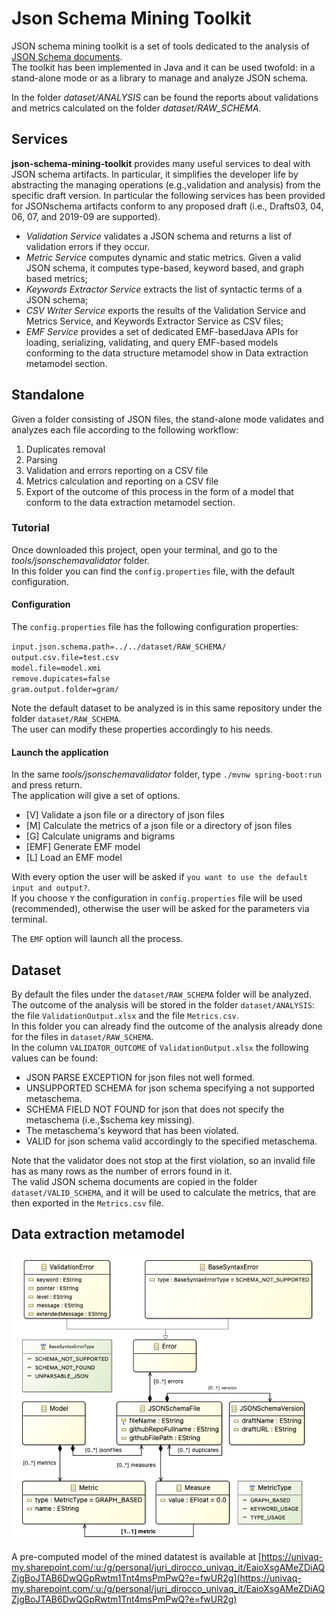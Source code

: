 # Json Schema Mining Toolkit

JSON schema mining toolkit is a set of tools dedicated to the analysis of [JSON Schema documents](https://json-schema.org/).  
The toolkit has been implemented in Java and it can be used twofold: in a stand-alone mode or as a library to manage and analyze JSON schema.  

In the folder *dataset/ANALYSIS* can be found the reports about validations and metrics calculated on the folder *dataset/RAW_SCHEMA*.

## Services
**json-schema-mining-toolkit**  provides  many  useful  services  to  deal with  JSON  schema  artifacts.  In  particular,  it  simplifies  the developer  life  by  abstracting  the  managing  operations  (e.g.,validation  and  analysis)  from  the  specific  draft  version.
In particular the following services has been provided for JSONschema  artifacts  conform  to  any  proposed  draft  (i.e.,  Drafts03, 04, 06, 07, and 2019-09 are supported).  

* *Validation Service* validates a JSON schema and returns a list of validation errors if they occur.
* *Metric Service* computes  dynamic  and  static metrics.  Given  a  valid  JSON  schema,  it  computes  type-based, keyword based, and graph based metrics;
* *Keywords Extractor Service* extracts  the  list  of syntactic terms of a JSON schema;
* *CSV Writer Service* exports   the   results   of   the Validation Service and Metrics Service, and Keywords Extractor Service as CSV files;
* *EMF Service* provides  a  set  of  dedicated  EMF-basedJava  APIs  for  loading,  serializing,  validating,  and  query EMF-based   models   conforming   to   the   data   structure metamodel show in Data extraction metamodel section.


## Standalone
Given  a  folder  consisting  of  JSON  files,  the  stand-alone mode validates and analyzes each file according to the following workflow:  

1. Duplicates removal
2. Parsing
3. Validation and errors reporting on a CSV file
4. Metrics calculation and reporting on a CSV file
5. Export of the outcome of this process in the form of a  model that conform to the data extraction metamodel section.


### Tutorial
Once  downloaded this project, open your terminal, and go to the *tools/jsonschemavalidator* folder.  
In this folder you can find the `config.properties` file, with the default configuration.  

#### Configuration
The `config.properties` file has the following configuration properties: 
  
`input.json.schema.path=../../dataset/RAW_SCHEMA/`  
`output.csv.file=test.csv`  
`model.file=model.xmi`  
`remove.dupicates=false`  
`gram.output.folder=gram/`   

Note the default dataset to be analyzed is in this same repository under the folder `dataset/RAW_SCHEMA`.    
The user can modify these properties accordingly to his needs.


#### Launch the application
In the same *tools/jsonschemavalidator* folder, type `./mvnw spring-boot:run` and press return.  
The application will give a set of options.

 *  [V] Validate a json file or a directory of json files
 *  [M] Calculate the metrics of a json file or a directory of json files
 *  [G] Calculate unigrams and bigrams
 *	[EMF] Generate EMF model
 *	[L] Load an EMF model

With every option the user will be asked if `you want to use the default input and output?`.  
If you choose `Y` the configuration in `config.properties` file will be used (recommended), otherwise the user will be asked for the parameters via terminal.   

The `EMF` option will launch all the process.


## Dataset

By default the files under the `dataset/RAW_SCHEMA` folder will be analyzed.  
The outcome of the analysis will be stored in the folder `dataset/ANALYSIS`: the file `ValidationOutput.xlsx` and the file `Metrics.csv`.   
In this folder you can already find the outcome of the analysis already done for the files in `dataset/RAW_SCHEMA`.  
In the column `VALIDATOR_OUTCOME` of `ValidationOutput.xlsx` the following values can be found:  

 * JSON PARSE EXCEPTION for json files not well formed.  
 * UNSUPPORTED SCHEMA for json schema specifying a not supported metaschema.     
 * SCHEMA FIELD NOT FOUND for json that does not specify the metaschema (i.e.,$schema key missing).  
 * The metaschema's keyword that has been violated.  
 * VALID for json schema valid accordingly to the specified metaschema.  
 
Note that the validator does not stop at the first violation, so an invalid file has as many rows as the number of errors found in it.    
The valid JSON schema documents are copied in the folder `dataset/VALID_SCHEMA`, and it will be used to calculate the metrics, that are then exported in the `Metrics.csv` file.

## Data extraction metamodel

![Data Extraction Metamodel](images/data-representation.png)

A pre-computed model of the mined datatest is available at [https://univaq-my.sharepoint.com/:u:/g/personal/juri_dirocco_univaq_it/EaioXsgAMeZDiAQZjgBoJTAB6DwQGpRwtm1Tnt4msPmPwQ?e=fwUR2g](https://univaq-my.sharepoint.com/:u:/g/personal/juri_dirocco_univaq_it/EaioXsgAMeZDiAQZjgBoJTAB6DwQGpRwtm1Tnt4msPmPwQ?e=fwUR2g)
